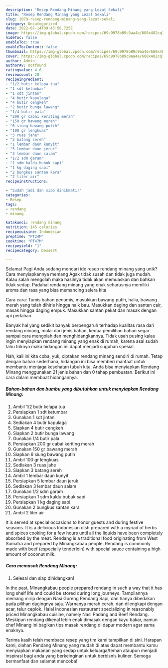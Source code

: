 ```yaml
---
description: "Resep Rendang Minang yang Lezat Sekali"
title: "Resep Rendang Minang yang Lezat Sekali"
slug: 1079-resep-rendang-minang-yang-lezat-sekali
category: Uncategorized
date: 2022-07-14T09:43:58.725Z
image: https://img-global.cpcdn.com/recipes/69c9978b89c9aa4e/680x482cq70/rendang-minang-foto-resep-utama.jpg
hideToc: false
enableToc: true
enableTocContent: false
thumbnail: https://img-global.cpcdn.com/recipes/69c9978b89c9aa4e/680x482cq70/rendang-minang-foto-resep-utama.jpg
cover: https://img-global.cpcdn.com/recipes/69c9978b89c9aa4e/680x482cq70/rendang-minang-foto-resep-utama.jpg
author: Admin
authorAv: notfound
ratingvalue: 4.6
reviewcount: 20
recipeingredient:
- "1/2 butir kelapa tua"
- "1 sdt ketumbar"
- "1 sdt jintan"
- "4 butir kapulaga"
- "4 butir cengkeh"
- "2 butir bunga lawang"
- "1/4 butir pala"
- "200 gr cabai keriting merah"
- "150 gr bawang merah"
- "6 siung bawang putih"
- "100 gr lengkuas"
- "3 ruas jahe"
- "3 batang sereh"
- "1 lembar daun kunyit"
- "5 lembar daun jeruk"
- "3 lembar daun salam"
- "1/2 sdm garam"
- "1 sdm kaldu bubuk sapi"
- "1 kg daging sapi"
- "2 bungkus santan kara"
- "2 liter air"
recipeinstructions:

- "Sudah jadi dan siap dinikmati!"
categories:
- Resep
tags:
- rendang
- minang

katakunci: rendang minang 
nutrition: 145 calories
recipecuisine: Indonesian
preptime: "PT24M"
cooktime: "PT47M"
recipeyield: "1"
recipecategory: Dessert

---
```



Selamat Pagi Anda sedang mencari ide resep rendang minang yang unik? Cara menyiapkannya memang Agak tidak susah dan tidak juga mudah. Kalau salah mengolah maka hasilnya tidak akan memuaskan dan bahkan tidak sedap. Padahal rendang minang yang enak seharusnya memiliki aroma dan rasa yang bisa memancing selera kita.


Cara cara: Tumis bahan penumis, masukkan bawang putih, halia, bawang merah yang telah dihiris hingga naik bau. Masukkan daging dan santan cair, masak hingga daging empuk. Masukkan santan pekat dan masak dengan api perlahan.

Banyak hal yang sedikit banyak berpengaruh terhadap kualitas rasa dari rendang minang, mulai dari jenis bahan, kedua pemilihan bahan segar sampai cara mengolah dan menghidangkannya. Tidak usah pusing kalau ingin menyiapkan rendang minang yang enak di rumah, karena asal sudah tahu triknya maka hidangan ini dapat menjadi suguhan spesial.


Nah, kali ini kita coba, yuk, ciptakan rendang minang sendiri di rumah. Tetap dengan bahan sederhana, hidangan ini bisa memberi manfaat untuk membantu menjaga kesehatan tubuh kita. Anda bisa menyiapkan Rendang Minang menggunakan 21 jenis bahan dan 0 tahap pembuatan. Berikut ini cara dalam membuat hidangannya.

<!--inarticleads1-->

##### Bahan-bahan dan bumbu yang dibutuhkan untuk menyiapkan Rendang Minang:

1. Ambil 1/2 butir kelapa tua
1. Persiapkan 1 sdt ketumbar
1. Gunakan 1 sdt jintan
1. Sediakan 4 butir kapulaga
1. Siapkan 4 butir cengkeh
1. Siapkan 2 butir bunga lawang
1. Gunakan 1/4 butir pala
1. Persiapkan 200 gr cabai keriting merah
1. Gunakan 150 gr bawang merah
1. Siapkan 6 siung bawang putih
1. Ambil 100 gr lengkuas
1. Sediakan 3 ruas jahe
1. Siapkan 3 batang sereh
1. Ambil 1 lembar daun kunyit
1. Persiapkan 5 lembar daun jeruk
1. Sediakan 3 lembar daun salam
1. Gunakan 1/2 sdm garam
1. Persiapkan 1 sdm kaldu bubuk sapi
1. Persiapkan 1 kg daging sapi
1. Gunakan 2 bungkus santan kara
1. Ambil 2 liter air


It is served at special occasions to honor guests and during festive seasons. It is a delicious Indonesian dish prepared with a myriad of herbs and spices cooking for a few hours until all the liquids have been completely absorbed by the meat. Rendang is a traditional food originating from West Sumatra and prepared by Minangkabau people. Rendang is commonly made with beef (especially tenderloin) with special sauce containing a high amount of coconut milk. 

<!--inarticleads2-->

##### Cara memasak Rendang Minang:


1. Selesai dan siap dihidangkan!

In the past, Minangkabau people prepared rendang in such a way that it has long shelf life and could be stored during long journeys. Tampilannya memang mirip dengan Nasi Goreng Rendang Sapi, dan hanya dibedakan pada pilihan dagingnya saja. Warnanya merah cerah, dan dilengkapi dengan acar, telur ceplok. Halal Indonesian restaurant specializing in reasonably priced Minangkabau cuisine, namely Nasi Padang and Beef Rendang. Meskipun rendang dikenal lebih enak dimasak dengan kayu bakar, namun chef Minang ini bagikan tips masak rendang di dapur modern agar sama enaknya. 

Terima kasih telah membaca resep yang tim kami tampilkan di sini. Harapan kami, olahan Rendang Minang yang mudah di atas dapat membantu kamu menyiapkan makanan yang sedap untuk keluarga/teman ataupun menjadi inspirasi bagi anda yang berkeinginan untuk berbisnis kuliner. Semoga bermanfaat dan selamat mencoba!
